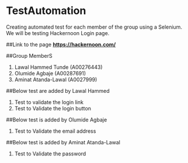 # TestAutomation
Creating automated test for each member of the group using a  Selenium. We will be testing Hackernoon Login page.

##Link to the page
**https://hackernoon.com/**

##Group MemberS
1. Lawal Hammed Tunde (A00276443)
2. Olumide Agbaje (A00287691)
3. Aminat Atanda-Lawal (A0027999)

##Below test are added by Lawal Hammed
1. Test to validate the login link
2. Test to Validate the login button

##Below test is added by Olumide Agbaje
1. Test to Validate the email address

##Below test is added by Aminat Atanda-Lawal
1. Test to Validate the password
